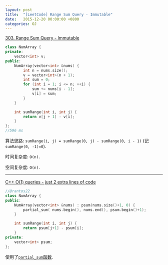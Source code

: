 ```yaml
---
layout: post
title:  "[LeetCode] Range Sum Query - Immutable"
date:   2015-12-20 00:00:00 +0800
categories: OJ
---
```


[303. Range Sum Query - Immutable](https://leetcode.com/problems/range-sum-query-immutable/)

```cpp
class NumArray {
private:
    vector<int> v;
public:
    NumArray(vector<int> &nums) {
        int n = nums.size();
        v = vector<int>(n + 1);
        int sum = 0;
        for (int i = 1; i <= n; ++i) {
            sum += nums[i - 1];
            v[i] = sum;
        }
    }

    int sumRange(int i, int j) {
        return v[j + 1] - v[i];
    }
};
//596 ms
```

算法思路: `sumRange(i, j) = sumRange(0, j) - sumRange(0, i - 1)` (记`sumRange(0, -1)=0`).

时间复杂度: `O(n)`.

空间复杂度: `O(n)`.

---

[C++ O(1) queries - just 2 extra lines of code](https://leetcode.com/discuss/70991/c-o-1-queries-just-2-extra-lines-of-code)

```cpp
//@rantos22
class NumArray {
public:
    NumArray(vector<int> &nums) : psum(nums.size()+1, 0) {
        partial_sum( nums.begin(), nums.end(), psum.begin()+1);
    }

    int sumRange(int i, int j) {
        return psum[j+1] - psum[i];
    }
private:
    vector<int> psum;
};
```

使用了[`partial_sum`函数](http://www.cplusplus.com/reference/numeric/partial_sum/?kw=partial_sum).